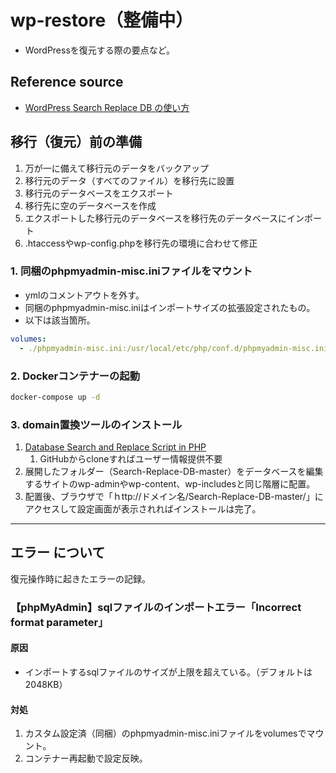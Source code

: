 # wp-restore（整備中）

- WordPressを復元する際の要点など。

## Reference source

- [WordPress Search Replace DB の使い方](https://www.webdesignleaves.com/pr/wp/wp_search_replace_db.html/)

## 移行（復元）前の準備

1. 万が一に備えて移行元のデータをバックアップ
2. 移行元のデータ（すべてのファイル）を移行先に設置
3. 移行元のデータベースをエクスポート
4. 移行先に空のデータベースを作成
5. エクスポートした移行元のデータベースを移行先のデータベースにインポート
6. .htaccessやwp-config.phpを移行先の環境に合わせて修正

### 1. 同梱のphpmyadmin-misc.iniファイルをマウント

- ymlのコメントアウトを外す。
- 同梱のphpmyadmin-misc.iniはインポートサイズの拡張設定されたもの。
- 以下は該当箇所。

```yml
volumes:
  - ./phpmyadmin-misc.ini:/usr/local/etc/php/conf.d/phpmyadmin-misc.ini
```

### 2. Dockerコンテナーの起動

```bash
docker-compose up -d
```

### 3. domain置換ツールのインストール

1. [Database Search and Replace Script in PHP](https://github.com/interconnectit/Search-Replace-DB)
   1. GitHubからcloneすればユーザー情報提供不要
2. 展開したフォルダー（Search-Replace-DB-master）をデータベースを編集するサイトのwp-adminやwp-content、wp-includesと同じ階層に配置。
3. 配置後、ブラウザで「ｈttp://ドメイン名/Search-Replace-DB-master/」にアクセスして設定画面が表示されればインストールは完了。

---

## エラー について

復元操作時に起きたエラーの記録。

### 【phpMyAdmin】sqlファイルのインポートエラー「Incorrect format parameter」

#### 原因

- インポートするsqlファイルのサイズが上限を超えている。（デフォルトは2048KB）

#### 対処

1. カスタム設定済（同梱）のphpmyadmin-misc.iniファイルをvolumesでマウント。
2. コンテナー再起動で設定反映。
